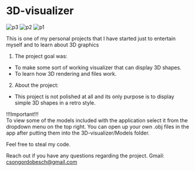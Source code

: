 # 3D-visualizer

![p3](https://user-images.githubusercontent.com/58111721/199762668-aabbad56-866a-4746-9043-5967334bef75.png)
![p2](https://user-images.githubusercontent.com/58111721/199762694-2592b659-d796-45ba-be86-a31a8775547a.png)
![p1](https://user-images.githubusercontent.com/58111721/199762727-ce4f374a-2f6f-4b40-95d4-b8dd6fbca940.png)

This is one of my personal projects that I have started just to entertain myself and to learn about 3D graphics
1. The project goal was:
- To make some sort of working visualizer that can display 3D shapes.
- To learn how 3D rendering and files work.

2. About the project:
- This project is not polished at all and its only purpose is to display simple 3D shapes in a retro style.

!!!Important!!!  
To view some of the models included with the application select it from the dropdown menu on the top right.
You can open up your own .obj files in the app after putting them into the 3D-visualizer/Models folder.
  
Feel free to steal my code.  
  
Reach out if you have any questions regarding the project.
Gmail: csongordobesch@gmail.com 
